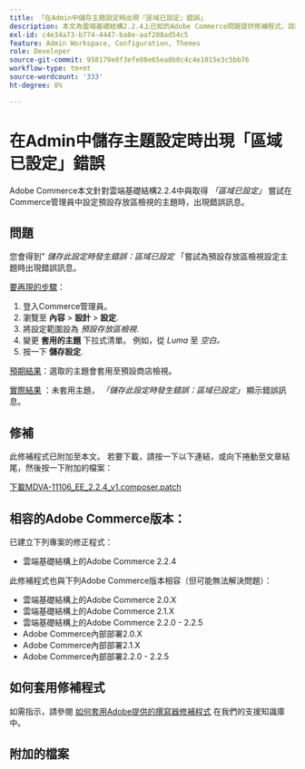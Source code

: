 ```yaml
---
title: 「在Admin中儲存主題設定時出現『區域已設定』錯誤」
description: 本文為雲端基礎結構2.2.4上已知的Adobe Commerce問題提供修補程式，該問題與嘗試在Commerce管理員中設定預設商店檢視的主題時取得*「區域已設定」*錯誤訊息有關。
exl-id: c4e34a73-b774-4447-ba8e-aaf208ad54c5
feature: Admin Workspace, Configuration, Themes
role: Developer
source-git-commit: 958179e0f3efe08e65ea8b0c4c4e1015e3c5bb76
workflow-type: tm+mt
source-wordcount: '333'
ht-degree: 0%

---
```


# 在Admin中儲存主題設定時出現「區域已設定」錯誤

Adobe Commerce本文針對雲端基礎結構2.2.4中與取得 *「區域已設定」* 嘗試在Commerce管理員中設定預設存放區檢視的主題時，出現錯誤訊息。

## 問題

您會得到&quot; *儲存此設定時發生錯誤：區域已設定* 「嘗試為預設存放區檢視設定主題時出現錯誤訊息。

<u>要再現的步驟</u>：

1. 登入Commerce管理員。
1. 瀏覽至 **內容** > **設計** > **設定**.
1. 將設定範圍設為 *預設存放區檢視*.
1. 變更 **套用的主題** 下拉式清單。 例如，從 *Luma* 至 *空白。*
1. 按一下 **儲存設定**.

<u>預期結果</u>：選取的主題會套用至預設商店檢視。

<u>實際結果</u> ：未套用主題， *「儲存此設定時發生錯誤：區域已設定」* 顯示錯誤訊息。

## 修補

此修補程式已附加至本文。 若要下載，請按一下以下連結，或向下捲動至文章結尾，然後按一下附加的檔案：

[下載MDVA-11106\_EE\_2.2.4\_v1.composer.patch](assets/MDVA-11106_EE_2.2.4_v1.composer.patch.zip)

## 相容的Adobe Commerce版本：

已建立下列專案的修正程式：

* 雲端基礎結構上的Adobe Commerce 2.2.4

此修補程式也與下列Adobe Commerce版本相容（但可能無法解決問題）：

* 雲端基礎結構上的Adobe Commerce 2.0.X
* 雲端基礎結構上的Adobe Commerce 2.1.X
* 雲端基礎結構上的Adobe Commerce 2.2.0 - 2.2.5
* Adobe Commerce內部部署2.0.X
* Adobe Commerce內部部署2.1.X
* Adobe Commerce內部部署2.2.0 - 2.2.5

## 如何套用修補程式

如需指示，請參閱 [如何套用Adobe提供的撰寫器修補程式](/help/how-to/general/how-to-apply-a-composer-patch-provided-by-magento.md) 在我們的支援知識庫中。

## 附加的檔案
